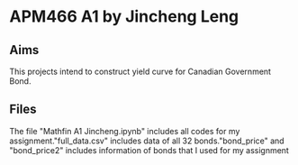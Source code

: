 # APM466 A1 by Jincheng Leng

## Aims
This projects intend to construct yield curve for Canadian Government Bond.

## Files
The file "Mathfin A1 Jincheng.ipynb" includes all codes for my assignment."full_data.csv" includes data of all 32 bonds."bond_price" and "bond_price2" includes information of bonds that I used for my assignment


